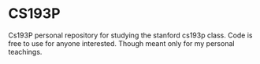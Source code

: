 # CS193P
Cs193P
personal repository for studying the stanford cs193p class.
Code is free to use for anyone interested. Though meant only for my personal teachings.
